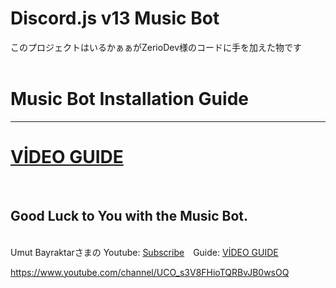 # Discord.js v13 Music Bot
このプロジェクトはいるかぁぁがZerioDev様のコードに手を加えた物です<br><br>
<h1>Music Bot Installation Guide</h1><hr>
<h1><a href="https://youtu.be/6WQIiojePQ8">VİDEO GUIDE</a></h1>
<br>
<h2>Good Luck to You with the Music Bot.</h2>
<br>
Umut Bayraktarさまの Youtube: <a href="https://www.youtube.com/UmutBayraktarYT">Subscribe</a>　Guide: <a href="https://youtu.be/6WQIiojePQ8">VİDEO GUIDE</a>
<br>

https://www.youtube.com/channel/UCO_s3V8FHioTQRBvJB0wsOQ
